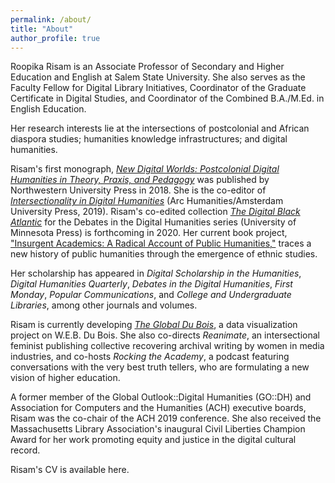 ```yaml
---
permalink: /about/
title: "About"
author_profile: true
---
```


Roopika Risam is an Associate Professor of Secondary and Higher Education and English at Salem State University. She also serves as the Faculty Fellow for Digital Library Initiatives, Coordinator of the Graduate Certificate in Digital Studies, and Coordinator of the Combined B.A./M.Ed. in English Education.

Her research interests lie at the intersections of postcolonial and African diaspora studies; humanities knowledge infrastructures; and digital humanities.

Risam's first monograph, [_New Digital Worlds: Postcolonial Digital Humanities in Theory, Praxis, and Pedagogy_](../ndw) was published by Northwestern University Press in 2018. She is the co-editor of [_Intersectionality in Digital Humanities_](../intersectionality) (Arc Humanities/Amsterdam University Press, 2019). Risam's co-edited collection [_The Digital Black Atlantic_](../dba) for the Debates in the Digital Humanities series (University of Minnesota Press) is forthcoming in 2020. Her current book project, ["Insurgent Academics: A Radical Account of Public Humanities,"](../insurgent-academics) traces a new history of public humanities through the emergence of ethnic studies.

Her scholarship has appeared in _Digital Scholarship in the Humanities_, _Digital Humanities Quarterly_, _Debates in the Digital Humanities_, _First Monday_, _Popular Communications_, and _College and Undergraduate Libraries_, among other journals and volumes.

Risam is currently developing [_The Global Du Bois_](../global-du-bois), a data visualization project on W.E.B. Du Bois. She also co-directs _Reanimate_, an intersectional feminist publishing collective recovering archival writing by women in media industries, and co-hosts _Rocking the Academy_, a podcast featuring conversations with the very best truth tellers, who are formulating a new vision of higher education.

A former member of the Global Outlook::Digital Humanities (GO::DH) and Association for Computers and the Humanities (ACH) executive boards, Risam was the co-chair of the ACH 2019 conference. She also received the Massachusetts Library Association's inaugural Civil Liberties Champion Award for her work promoting equity and justice in the digital cultural record.

Risam's CV is available here.
